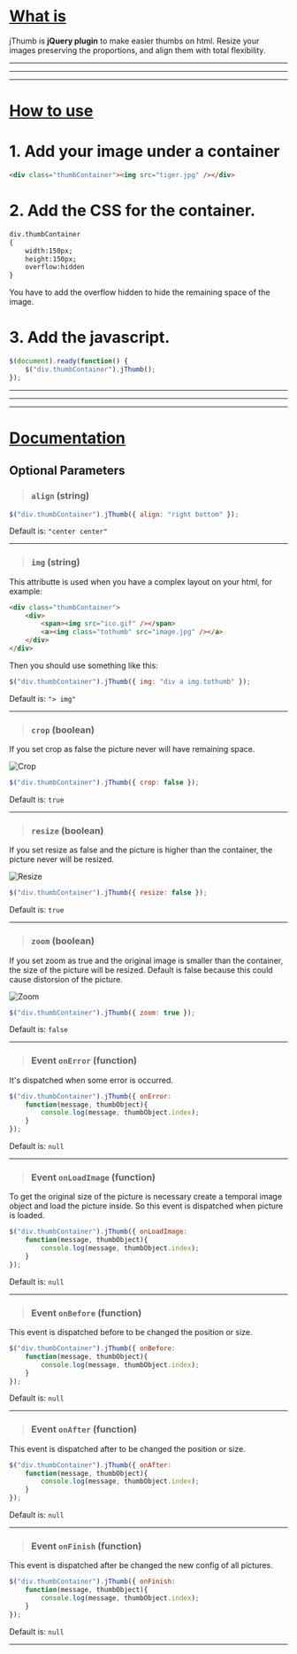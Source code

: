 # [What is](#) #
jThumb is **jQuery plugin** to make easier thumbs on html. Resize your images preserving the proportions, and align them with total flexibility.

* * *
* * *
* * *


# [How to use](#) #

# 1. Add your image under a container

```html
<div class="thumbContainer"><img src="tiger.jpg" /></div>
```


# 2. Add the CSS for the container.

```html
div.thumbContainer
{
	width:150px;
	height:150px;
	overflow:hidden
}
```
You have to add the overflow hidden to hide the remaining space of the image.


# 3. Add the javascript.

```javascript
$(document).ready(function() {
	$("div.thumbContainer").jThumb();
});
```

* * *
* * *
* * *

# [Documentation](#) #

## Optional Parameters ##


> ### `align` (string)

```javascript
$("div.thumbContainer").jThumb({ align: "right bottom" });
```
Default is: `"center center"`

---







> ### `img` (string)

This attributte is used when you have a complex layout on your html, for example:

```html
<div class="thumbContainer">
	<div>
		<span><img src="ico.gif" /></span>
		<a><img class="tothumb" src="image.jpg" /></a>
	</div>
</div>
```
Then you should use something like this:

```javascript
$("div.thumbContainer").jThumb({ img: "div a img.tothumb" });
```
Default is: `"> img"`

---









> ### `crop` (boolean)

If you set crop as false the picture never will have remaining space.

![Crop](https://bitbucket.org/josema/jthumb/raw/3b3e69dac8b0cb77869e68a916819b2a52865786/documentation/crop.jpg)

```javascript
$("div.thumbContainer").jThumb({ crop: false });
```

Default is: `true`

---








> ### `resize` (boolean)

If you set resize as false and the picture is higher than the container, the picture never will be resized.

![Resize](https://bitbucket.org/josema/jthumb/raw/3b3e69dac8b0cb77869e68a916819b2a52865786/documentation/resize.jpg)

```javascript
$("div.thumbContainer").jThumb({ resize: false });
```

Default is: `true`

---






> ### `zoom` (boolean)

If you set zoom as true and the original image is smaller than the container, the size of the picture will be resized. Default is false because this could cause distorsion of the picture.

![Zoom](https://bitbucket.org/josema/jthumb/raw/3b3e69dac8b0cb77869e68a916819b2a52865786/documentation/zoom.jpg)

```javascript
$("div.thumbContainer").jThumb({ zoom: true });
```

Default is: `false`

---




> ### Event `onError` (function)

It's dispatched when some error is occurred.

```javascript
$("div.thumbContainer").jThumb({ onError: 
	function(message, thumbObject){
		console.log(message, thumbObject.index);
	}
});
```

Default is: `null`

---



> ### Event `onLoadImage` (function)

To get the original size of the picture is necessary create a temporal image object and load the picture inside. So this event is dispatched when picture is loaded.

```javascript
$("div.thumbContainer").jThumb({ onLoadImage: 
	function(message, thumbObject){
		console.log(message, thumbObject.index);
	}
});
```

Default is: `null`

---





> ### Event `onBefore` (function)

This event is dispatched before to be changed the position or size.

```javascript
$("div.thumbContainer").jThumb({ onBefore: 
	function(message, thumbObject){
		console.log(message, thumbObject.index);
	}
});
```

Default is: `null`

---








> ### Event `onAfter` (function)

This event is dispatched after to be changed the position or size.

```javascript
$("div.thumbContainer").jThumb({ onAfter: 
	function(message, thumbObject){
		console.log(message, thumbObject.index);
	}
});
```

Default is: `null`

---








> ### Event `onFinish` (function)

This event is dispatched after be changed the new config of all pictures.

```javascript
$("div.thumbContainer").jThumb({ onFinish: 
	function(message, thumbObject){
		console.log(message, thumbObject.index);
	}
});
```

Default is: `null`

---
